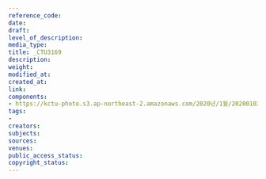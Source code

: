 ```yaml
---
reference_code: 
date: 
draft: 
level_of_description: 
media_type: 
title: _CTU3169
description: 
weight: 
modified_at: 
created_at: 
link: 
components:
- https://kctu-photo.s3.ap-northeast-2.amazonaws.com/2020년/1월/20200102_2020년+민주노총+시무식/_CTU3169.jpg
tags:
- 
creators: 
subjects: 
sources: 
venues: 
public_access_status: 
copyright_status: 
---
```

